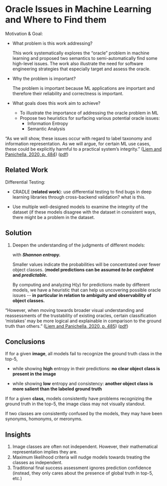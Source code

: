 # Oracle Issues in Machine Learning and Where to Find them

Motivation & Goal:

- What problem is this work addressing?

    This work systematically explores the “oracle” problem in machine learning and proposed two semantics to semi-automatically find some high-level issues. The work also illustrate the need for software engineering strategies that especially target and assess the oracle.

- Why the problem is important?

    The problem is important because ML applications are important and therefore their reliability and correctness is important.

- What goals does this work aim to achieve?
  - To illustrate the importance of addressing the oracle problem in ML
  - Propose two heuristics for surfacing various potential oracle issues:
    - Information Entropy
    - Semantic Analysis

“As we will show, these issues occur with regard to label taxonomy and information representation. As we will argue, for certain ML use cases, these could be explicitly harmful to a practical system’s integrity.” ([Liem and Panichella, 2020, p. 484](zotero://select/library/items/FTTVC75J)) ([pdf](zotero://open-pdf/library/items/48TJVEMC?page=2))

## Related Work

Differential Testing:

- CRADLE (**related work**): use differential testing to find bugs in deep learning libraries through cross-backend validation? what is this.

- Use multiple well-designed models to examine the integrity of the dataset (if these models disagree with the dataset in consistent ways, there might be a problem in the dataset.

## Solution

1. Deepen the understanding of the judgments of different models:

    with ***Shannon entropy.***

    Smaller values indicate the probabilities will be concentrated over fewer object classes. (**model predictions can be assumed *to be confident* and *predictable.***

    By computing and analyzing H(y) for predictions made by different models, we have a heuristic that can help us uncovering possible oracle issues -- **in particular in relation to ambiguity and observability of object classes.**

“However, when moving towards broader visual understanding and reassessments of the trustability of existing oracles, certain classification ‘mistakes’ may be more logical and explainable in comparison to the ground truth than others.” ([Liem and Panichella, 2020, p. 485](zotero://select/library/items/FTTVC75J)) ([pdf](zotero://open-pdf/library/items/48TJVEMC?page=3&annotation=HB9LN79U))

## Conclusions

If for a given **image**, all models fail to recognize the ground truth class in the top-5,

- while showing **high** entropy in their predictions: **no clear object class is present in the image**

- while showing **low** entropy and consistency: **another object class is more salient than the labeled ground truth**

If for a given **class,** models consistently have problems recognizing the ground truth in the top-5, the image class may not visually standout.

If two classes are consistently confused by the models, they may have been synonyms, homonyms, or meronyms.

## Insights

1. Image classes are often not independent. However, their mathematical representation implies they are.
2. Maximum likelihood criteria will nudge models towards treating the classes as independent.
3. Traditional final success assessment ignores prediction confidence (instead, they only cares about the presence of global truth in top-5, etc.)
